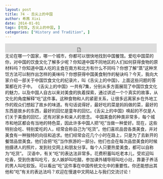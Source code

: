 ```yaml
---
layout: post
title: 74 - 舌尖上的中国
author: 希茜 Xixi
date: 2014-01-01
tags: [吃饭, 舌尖上的中国, ]
categories: ["History and Tradition", ]
---
```


<iframe src="https://archive.org/embed/slowchinese_201909/Slow_Chinese_074.mp3" width="500" height="30" frameborder="0" webkitallowfullscreen="true" mozallowfullscreen="true" allowfullscreen></iframe>
无论在哪一个国家，哪一个城市，你都可以很快地找到中国餐馆。爱吃中国菜的你，对中国的饮食文化了解多少呢？你知道中国不同地区的人们如何获得食物的原材料吗？你知道中国人吃的主食在南方和北方有什么不同吗？你想了解“蒸”这种烹饪方法可以制作出怎样的美味吗？你想获得中国美食制作的秘诀吗？今天，我向大家介绍一部关于中国饮食文化的纪录片，叫《舌尖上的中国》，上面这些问题的答案都在片子中。
《舌尖上的中国》一共有7集，分别从多方面展现了中国饮食文化的魅力，以及中国人自古以来对美食的执着探索，通过讲述一个个真实的故事，从文化的角度解释“吃”这件事。这种食物和人的紧密关系，让很多远离家乡在外地工作的观众们想起了故乡的味道。有句话说得好，最好吃的菜是妈妈做的菜，最好的东西是故乡的东西，最好的回忆是童年的回忆。《舌尖上的中国》唤起的不仅是人们关于美食的回忆，还有对家乡和亲人的思念。
中国美食的种类非常多，每个城市和地区都会有当地的特色菜，因此许多中国人把“吃”当做一种爱好。现在，这些特别会吃、特别爱吃的人，经常会称自己为“吃货”。他们喜欢品尝各类美食，并对美食有一种独特的向往和追求。他们经常会花几个小时在路上，只是为了去新开的餐馆品尝美食。他们会把“吃”当作旅游的一部分。他们也会在每次品尝美食的时候拍摄诱人的照片，发到社交网上和朋友分享。每个人只要热爱美食，都可以自称为“吃货”。
汉语中，有关“吃”的表达法非常多。花费积蓄叫吃老本儿，受欢迎叫吃香，受到伤害叫吃亏，女人嫉妒叫吃醋，参加课外辅导班叫吃小灶，靠妻子养活的男人叫吃软饭。可以看出“吃”这件事在中国传统文化中的重要性。你还能想出其他和“吃”有关的表达法吗？欢迎在慢速中文网站上与我们交流讨论！

 
